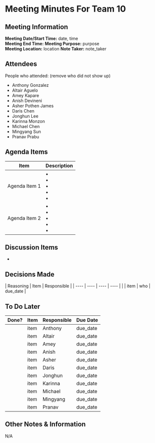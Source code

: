 # Meeting Minutes For Team 10
## Meeting Information
**Meeting Date/Start Time:** date, time  
**Meeting End Time:** 
**Meeting Purpose:** purpose  
**Meeting Location:** location
**Note Taker:** note_taker 

## Attendees
People who attended:
(remove who did not show up)
- Anthony Gonzalez
- Altair Aguelo
- Amey Kapare
- Anish Devineni
- Asher Pothen James
- Daris Chen
- Jonghun Lee
- Karinna Monzon
- Michael Chen
- Mingyang Sun
- Pranav Prabu

## Agenda Items

Item | Description
---- | ----
Agenda Item 1 | • <br>• <br>• <br>• <br>• 
Agenda Item 2 | • <br>• <br>• <br>• <br>• 

## Discussion Items
- 

## Decisions Made
| Reasoning | Item | Responsible |
| ---- | ---- | ---- | ---- |
| | item | who | due_date |

## To Do Later
| Done? | Item | Responsible | Due Date |
| ---- | ---- | ---- | ---- |
| | item | Anthony | due_date |
| | item | Altair | due_date |
| | item | Amey | due_date |
| | item | Anish | due_date |
| | item | Asher | due_date |
| | item | Daris | due_date |
| | item | Jonghun | due_date |
| | item | Karinna | due_date |
| | item | Michael | due_date |
| | item | Mingyang | due_date |
| | item | Pranav | due_date |

## Other Notes & Information
N/A
